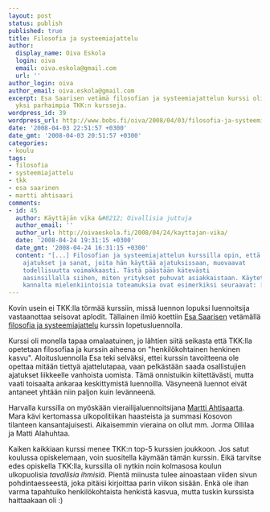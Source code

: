 ```yaml
---
layout: post
status: publish
published: true
title: Filosofia ja systeemiajattelu
author:
  display_name: Oiva Eskola
  login: oiva
  email: oiva.eskola@gmail.com
  url: ''
author_login: oiva
author_email: oiva.eskola@gmail.com
excerpt: Esa Saarisen vetämä filosofian ja systeemiajattelun kurssi oli mielestäni
  yksi parhaimpia TKK:n kursseja.
wordpress_id: 39
wordpress_url: http://www.bobs.fi/oiva/2008/04/03/filosofia-ja-systeemiajattelu/
date: '2008-04-03 22:51:57 +0300'
date_gmt: '2008-04-03 20:51:57 +0300'
categories:
- koulu
tags:
- filosofia
- systeemiajattelu
- tkk
- esa saarinen
- martti ahtisaari
comments:
- id: 45
  author: Käyttäjän vika &#8212; Oivallisia juttuja
  author_email: ''
  author_url: http://oivaeskola.fi/2008/04/24/kayttajan-vika/
  date: '2008-04-24 19:31:15 +0300'
  date_gmt: '2008-04-24 16:31:15 +0300'
  content: "[...] Filosofian ja systeemiajattelun kurssilla opin, että ihmisen
    ajatukset ja sanat, joita hän käyttää ajatuksissaan, muovaavat
    todellisuutta voimakkaasti. Tästä päästään kätevästi
    aasinsillalla siihen, miten yritykset puhuvat asiakkaistaan. Käytettävyyden
    kannalta mielenkiintoisia toteamuksia ovat esimerkiksi seuraavat: [...]"
---
```

<p>Kovin usein ei TKK:lla törmää kurssiin, missä luennon lopuksi luennoitsija vastaanottaa seisovat aplodit. Tällainen ilmiö koettiin <a href="http://www.esasaarinen.com/">Esa Saarisen</a> vetämällä <a href="http://www.sal.tkk.fi/Opinnot/Mat-2.1197/K2008/">filosofia ja systeemiajattelu</a> kurssin lopetusluennolla.</p>
<p>Kurssi oli monella tapaa omalaatuinen, jo lähtien siitä seikasta että TKK:lla opetetaan filosofiaa ja kurssin aiheena on "henkilökohtainen henkinen kasvu". Aloitusluennolla Esa teki selväksi, ettei kurssin tavoitteena ole opettaa mitään tiettyä ajattelutapaa, vaan pelkästään saada osallistujien ajatukset liikkeelle vanhoista uomista. Tämä onnistuikin kiitettävästi, mutta vaati toisaalta ankaraa keskittymistä luennoilla. Väsyneenä luennot eivät antaneet yhtään niin paljon kuin levänneenä.</p>
<p>Harvalla kurssilla on myöskään vierailijaluennoitsijana <a href="http://www.cmi.fi/?content=cv_board&id=1">Martti Ahtisaarta</a>. Mara kävi kertomassa ulkopolitiikan haasteista ja summasi Kosovon tilanteen kansantajuisesti. Aikaisemmin vieraina on ollut mm. Jorma Ollilaa ja Matti Alahuhtaa.</p>
<p>Kaiken kaikkiaan kurssi menee TKK:n top-5 kurssien joukkoon. Jos satut koulussa opiskelemaan, voin suositella käymään tämän kurssin. Eikä tarvitse edes opiskella TKK:lla, kurssilla oli nytkin noin kolmasosa koulun ulkopuolisia <em>tavallisia ihmisiä</em>. Pientä miinusta tulee ainoastaan viiden sivun pohdintaesseestä, joka pitäisi kirjoittaa parin viikon sisään. Enkä ole ihan varma tapahtuiko henkilökohtaista henkistä kasvua, mutta tuskin kurssista haittaakaan oli :)</p>
